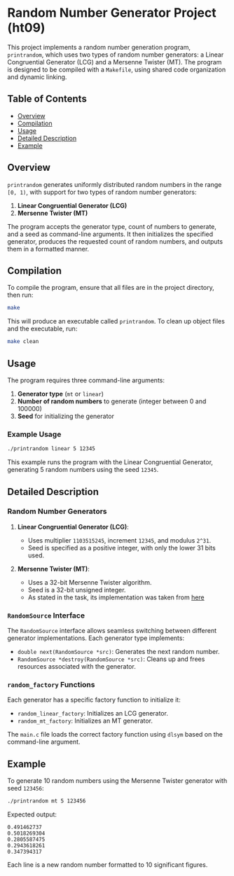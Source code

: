# Random Number Generator Project (ht09)

This project implements a random number generation program, `printrandom`, which uses two types of random number generators: a Linear Congruential Generator (LCG) and a Mersenne Twister (MT). The program is designed to be compiled with a `Makefile`, using shared code organization and dynamic linking.

## Table of Contents
- [Overview](#overview)
- [Compilation](#compilation)
- [Usage](#usage)
- [Detailed Description](#detailed-description)
- [Example](#example)

## Overview

`printrandom` generates uniformly distributed random numbers in the range `[0, 1)`, with support for two types of random number generators:
1. **Linear Congruential Generator (LCG)**
2. **Mersenne Twister (MT)**

The program accepts the generator type, count of numbers to generate, and a seed as command-line arguments. It then initializes the specified generator, produces the requested count of random numbers, and outputs them in a formatted manner.

## Compilation

To compile the program, ensure that all files are in the project directory, then run:

```bash
make
```

This will produce an executable called `printrandom`. To clean up object files and the executable, run:

```bash
make clean
```

## Usage

The program requires three command-line arguments:
1. **Generator type** (`mt` or `linear`)
2. **Number of random numbers** to generate (integer between 0 and 100000)
3. **Seed** for initializing the generator

### Example Usage

```bash
./printrandom linear 5 12345
```

This example runs the program with the Linear Congruential Generator, generating 5 random numbers using the seed `12345`.

## Detailed Description

### Random Number Generators

1. **Linear Congruential Generator (LCG)**:
   - Uses multiplier `1103515245`, increment `12345`, and modulus `2^31`.
   - Seed is specified as a positive integer, with only the lower 31 bits used.

2. **Mersenne Twister (MT)**:
   - Uses a 32-bit Mersenne Twister algorithm.
   - Seed is a 32-bit unsigned integer.
   - As stated in the task, its implementation was taken from [here](https://github.com/blackav/mtwister/tree/master)

### `RandomSource` Interface

The `RandomSource` interface allows seamless switching between different generator implementations. Each generator type implements:
- `double next(RandomSource *src)`: Generates the next random number.
- `RandomSource *destroy(RandomSource *src)`: Cleans up and frees resources associated with the generator.

### `random_factory` Functions

Each generator has a specific factory function to initialize it:
- `random_linear_factory`: Initializes an LCG generator.
- `random_mt_factory`: Initializes an MT generator.

The `main.c` file loads the correct factory function using `dlsym` based on the command-line argument.

## Example

To generate 10 random numbers using the Mersenne Twister generator with seed `123456`:

```bash
./printrandom mt 5 123456
```

Expected output:
```plaintext
0.491462737
0.5018269304
0.2805587475
0.2943618261
0.347394317
```

Each line is a new random number formatted to 10 significant figures.
